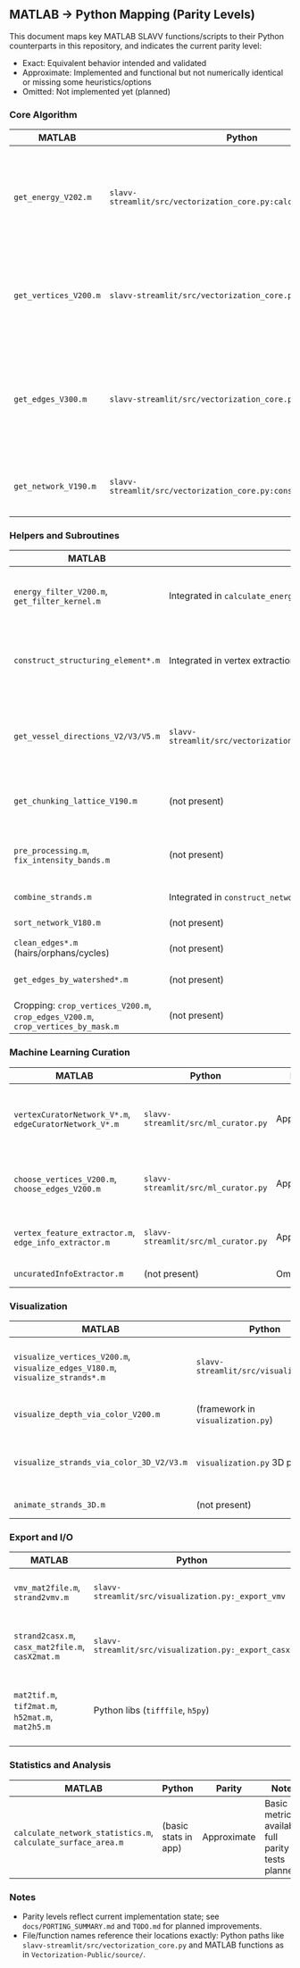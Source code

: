 ## MATLAB → Python Mapping (Parity Levels)

This document maps key MATLAB SLAVV functions/scripts to their Python counterparts in this repository, and indicates the current parity level:
- Exact: Equivalent behavior intended and validated
- Approximate: Implemented and functional but not numerically identical or missing some heuristics/options
- Omitted: Not implemented yet (planned)

### Core Algorithm

| MATLAB | Python | Parity | Notes |
|---|---|---|---|
| `get_energy_V202.m` | `slavv-streamlit/src/vectorization_core.py:calculate_energy_field` | Approximate | Multi-scale Hessian energy with min-projection implemented; PSF weighting and kernel details not fully matched to MATLAB.
| `get_vertices_V200.m` | `slavv-streamlit/src/vectorization_core.py:extract_vertices` | Approximate | Local minima and volume exclusion implemented; structuring element geometry/tie-breaking may differ.
| `get_edges_V300.m` | `slavv-streamlit/src/vectorization_core.py:extract_edges` | Approximate | Edge tracing uses radius-scaled steps with energy-rise termination, deduplicates self/duplicate edges; gradient-descent heuristics simplified. |
| `get_network_V190.m` | `slavv-streamlit/src/vectorization_core.py:construct_network` | Approximate | Builds adjacency/strands; cleaning/dedup and stable keying simplified.

### Helpers and Subroutines

| MATLAB | Python | Parity | Notes |
|---|---|---|---|
| `energy_filter_V200.m`, `get_filter_kernel.m` | Integrated in `calculate_energy_field` | Approximate | Kernel construction simplified; PSF handling partially implemented.
| `construct_structuring_element*.m` | Integrated in vertex extraction | Approximate | Structuring element approximated; anisotropy handling may differ.
| `get_vessel_directions_V2/V3/V5.m` | `slavv-streamlit/src/vectorization_core.py:_estimate_vessel_directions` | Approximate | Radius-aware local Hessian eigenvectors seed edges; falls back to uniform directions if ill-conditioned. |
| `get_chunking_lattice_V190.m` | (not present) | Omitted | Planned tiling/chunking for large volumes.
| `pre_processing.m`, `fix_intensity_bands.m` | (not present) | Omitted | Basic normalization only; full preprocessing parity planned.
| `combine_strands.m` | Integrated in `construct_network` | Approximate | Strand combining simplified.
| `sort_network_V180.m` | (not present) | Omitted | Sorting/mismatch fixers planned.
| `clean_edges*.m` (hairs/orphans/cycles) | (not present) | Omitted | Network cleaning steps planned.
| `get_edges_by_watershed*.m` | (not present) | Omitted | Alternative watershed method planned.
| Cropping: `crop_vertices_V200.m`, `crop_edges_V200.m`, `crop_vertices_by_mask.m` | (not present) | Omitted | Cropping helpers planned.

### Machine Learning Curation

| MATLAB | Python | Parity | Notes |
|---|---|---|---|
| `vertexCuratorNetwork_V*.m`, `edgeCuratorNetwork_V*.m` | `slavv-streamlit/src/ml_curator.py` | Approximate | ML curator with feature extraction and classifiers; models and features not 1:1.
| `choose_vertices_V200.m`, `choose_edges_V200.m` | `slavv-streamlit/src/ml_curator.py` | Approximate | Heuristics subsumed by ML/thresholding; explicit logic planned.
| `vertex_feature_extractor.m`, `edge_info_extractor.m` | `slavv-streamlit/src/ml_curator.py` | Approximate | Feature sets overlap; exact feature definitions differ.
| `uncuratedInfoExtractor.m` | (not present) | Omitted | Planned for QA datasets.

### Visualization

| MATLAB | Python | Parity | Notes |
|---|---|---|---|
| `visualize_vertices_V200.m`, `visualize_edges_V180.m`, `visualize_strands*.m` | `slavv-streamlit/src/visualization.py` | Approximate | 2D/3D Plotly visualizations implemented; styling/options differ.
| `visualize_depth_via_color_V200.m` | (framework in `visualization.py`) | Omitted | Depth coloring parity planned.
| `visualize_strands_via_color_3D_V2/V3.m` | `visualization.py` 3D plots | Approximate | 3D rendering exists; color schemes not parity-matched.
| `animate_strands_3D.m` | (not present) | Omitted | Animation planned.

### Export and I/O

| MATLAB | Python | Parity | Notes |
|---|---|---|---|
| `vmv_mat2file.m`, `strand2vmv.m` | `slavv-streamlit/src/visualization.py:_export_vmv` | Approximate | Simplified VMV writer; not spec-complete.
| `strand2casx.m`, `casx_mat2file.m`, `casX2mat.m` | `slavv-streamlit/src/visualization.py:_export_casx` | Approximate | Minimal CASX XML writer; import not implemented.
| `mat2tif.m`, `tif2mat.m`, `h52mat.m`, `mat2h5.m` | Python libs (`tifffile`, `h5py`) | Approximate | Standard Python I/O replaces MATLAB utilities; not 1:1.

### Statistics and Analysis

| MATLAB | Python | Parity | Notes |
|---|---|---|---|
| `calculate_network_statistics.m`, `calculate_surface_area.m` | (basic stats in app) | Approximate | Basic metrics available; full parity tests planned.

### Notes

- Parity levels reflect current implementation state; see `docs/PORTING_SUMMARY.md` and `TODO.md` for planned improvements.
- File/function names reference their locations exactly: Python paths like `slavv-streamlit/src/vectorization_core.py` and MATLAB functions as in `Vectorization-Public/source/`.